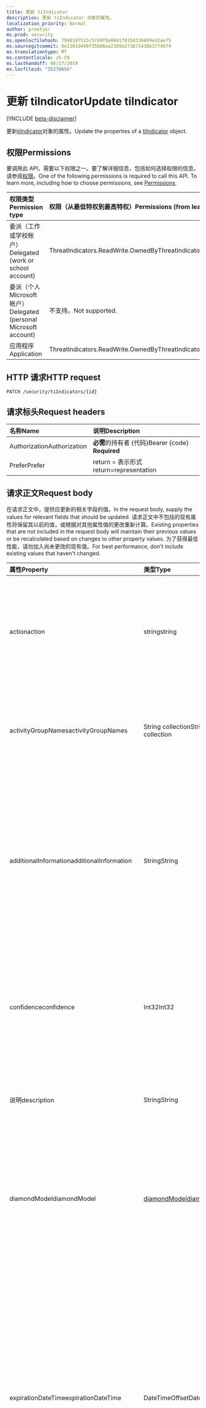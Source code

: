 ```yaml
---
title: 更新 tiIndicator
description: 更新 tiIndicator 对象的属性。
localization_priority: Normal
author: preetikr
ms.prod: security
ms.openlocfilehash: 7948197515c5749f0e0691f81b8336699e32ae75
ms.sourcegitcommit: 0e1101d499f35b08aa2309e273871438b1774979
ms.translationtype: MT
ms.contentlocale: zh-CN
ms.lasthandoff: 06/27/2019
ms.locfileid: "35270656"
---
```

# <a name="update-tiindicator"></a><span data-ttu-id="44cff-103">更新 tiIndicator</span><span class="sxs-lookup"><span data-stu-id="44cff-103">Update tiIndicator</span></span>

[!INCLUDE [beta-disclaimer](../../includes/beta-disclaimer.md)]

<span data-ttu-id="44cff-104">更新[tiIndicator](../resources/tiindicator.md)对象的属性。</span><span class="sxs-lookup"><span data-stu-id="44cff-104">Update the properties of a [tiIndicator](../resources/tiindicator.md) object.</span></span>

## <a name="permissions"></a><span data-ttu-id="44cff-105">权限</span><span class="sxs-lookup"><span data-stu-id="44cff-105">Permissions</span></span>

<span data-ttu-id="44cff-p101">要调用此 API，需要以下权限之一。要了解详细信息，包括如何选择权限的信息，请参阅[权限](/graph/permissions-reference)。</span><span class="sxs-lookup"><span data-stu-id="44cff-p101">One of the following permissions is required to call this API. To learn more, including how to choose permissions, see [Permissions](/graph/permissions-reference).</span></span>

| <span data-ttu-id="44cff-108">权限类型</span><span class="sxs-lookup"><span data-stu-id="44cff-108">Permission type</span></span>                        | <span data-ttu-id="44cff-109">权限（从最低特权到最高特权）</span><span class="sxs-lookup"><span data-stu-id="44cff-109">Permissions (from least to most privileged)</span></span> |
|:---------------------------------------|:--------------------------------------------|
| <span data-ttu-id="44cff-110">委派（工作或学校帐户）</span><span class="sxs-lookup"><span data-stu-id="44cff-110">Delegated (work or school account)</span></span>     | <span data-ttu-id="44cff-111">ThreatIndicators.ReadWrite.OwnedBy</span><span class="sxs-lookup"><span data-stu-id="44cff-111">ThreatIndicators.ReadWrite.OwnedBy</span></span> |
| <span data-ttu-id="44cff-112">委派（个人 Microsoft 帐户）</span><span class="sxs-lookup"><span data-stu-id="44cff-112">Delegated (personal Microsoft account)</span></span> | <span data-ttu-id="44cff-113">不支持。</span><span class="sxs-lookup"><span data-stu-id="44cff-113">Not supported.</span></span> |
| <span data-ttu-id="44cff-114">应用程序</span><span class="sxs-lookup"><span data-stu-id="44cff-114">Application</span></span>                            | <span data-ttu-id="44cff-115">ThreatIndicators.ReadWrite.OwnedBy</span><span class="sxs-lookup"><span data-stu-id="44cff-115">ThreatIndicators.ReadWrite.OwnedBy</span></span> |

## <a name="http-request"></a><span data-ttu-id="44cff-116">HTTP 请求</span><span class="sxs-lookup"><span data-stu-id="44cff-116">HTTP request</span></span>

<!-- { "blockType": "ignored" } -->

```http
PATCH /security/tiIndicators/{id}
```

## <a name="request-headers"></a><span data-ttu-id="44cff-117">请求标头</span><span class="sxs-lookup"><span data-stu-id="44cff-117">Request headers</span></span>

| <span data-ttu-id="44cff-118">名称</span><span class="sxs-lookup"><span data-stu-id="44cff-118">Name</span></span>       | <span data-ttu-id="44cff-119">说明</span><span class="sxs-lookup"><span data-stu-id="44cff-119">Description</span></span>|
|:-----------|:-----------|
| <span data-ttu-id="44cff-120">Authorization</span><span class="sxs-lookup"><span data-stu-id="44cff-120">Authorization</span></span> | <span data-ttu-id="44cff-121">**必需**的持有者 {代码}</span><span class="sxs-lookup"><span data-stu-id="44cff-121">Bearer {code} **Required**</span></span> |
|<span data-ttu-id="44cff-122">Prefer</span><span class="sxs-lookup"><span data-stu-id="44cff-122">Prefer</span></span> | <span data-ttu-id="44cff-123">return = 表示形式</span><span class="sxs-lookup"><span data-stu-id="44cff-123">return=representation</span></span> |

## <a name="request-body"></a><span data-ttu-id="44cff-124">请求正文</span><span class="sxs-lookup"><span data-stu-id="44cff-124">Request body</span></span>

<span data-ttu-id="44cff-125">在请求正文中，提供应更新的相关字段的值。</span><span class="sxs-lookup"><span data-stu-id="44cff-125">In the request body, supply the values for relevant fields that should be updated.</span></span> <span data-ttu-id="44cff-126">请求正文中不包括的现有属性将保留其以前的值，或根据对其他属性值的更改重新计算。</span><span class="sxs-lookup"><span data-stu-id="44cff-126">Existing properties that are not included in the request body will maintain their previous values or be recalculated based on changes to other property values.</span></span> <span data-ttu-id="44cff-127">为了获得最佳性能，请勿加入尚未更改的现有值。</span><span class="sxs-lookup"><span data-stu-id="44cff-127">For best performance, don't include existing values that haven't changed.</span></span>

| <span data-ttu-id="44cff-128">属性</span><span class="sxs-lookup"><span data-stu-id="44cff-128">Property</span></span>     | <span data-ttu-id="44cff-129">类型</span><span class="sxs-lookup"><span data-stu-id="44cff-129">Type</span></span>        | <span data-ttu-id="44cff-130">说明</span><span class="sxs-lookup"><span data-stu-id="44cff-130">Description</span></span> |
|:-------------|:------------|:------------|
|<span data-ttu-id="44cff-131">action</span><span class="sxs-lookup"><span data-stu-id="44cff-131">action</span></span>|<span data-ttu-id="44cff-132">string</span><span class="sxs-lookup"><span data-stu-id="44cff-132">string</span></span>| <span data-ttu-id="44cff-133">在 targetProduct 安全工具中匹配指标时要应用的操作。</span><span class="sxs-lookup"><span data-stu-id="44cff-133">The action to apply if the indicator is matched from within the targetProduct security tool.</span></span> <span data-ttu-id="44cff-134">可取值为：`unknown`、`allow`、`block`、`alert`。</span><span class="sxs-lookup"><span data-stu-id="44cff-134">Possible values are: `unknown`, `allow`, `block`, `alert`.</span></span>|
|<span data-ttu-id="44cff-135">activityGroupNames</span><span class="sxs-lookup"><span data-stu-id="44cff-135">activityGroupNames</span></span>|<span data-ttu-id="44cff-136">String collection</span><span class="sxs-lookup"><span data-stu-id="44cff-136">String collection</span></span>|<span data-ttu-id="44cff-137">负责威胁指示器所涵盖的恶意活动的各方的网络威胁智能名称。</span><span class="sxs-lookup"><span data-stu-id="44cff-137">The cyber threat intelligence name(s) for the parties responsible for the malicious activity covered by the threat indicator.</span></span>|
|<span data-ttu-id="44cff-138">additionalInformation</span><span class="sxs-lookup"><span data-stu-id="44cff-138">additionalInformation</span></span>|<span data-ttu-id="44cff-139">String</span><span class="sxs-lookup"><span data-stu-id="44cff-139">String</span></span>|<span data-ttu-id="44cff-140">可以放置其他 tiIndicator 属性中未涵盖的指标中的额外数据的 "容器" 区域。</span><span class="sxs-lookup"><span data-stu-id="44cff-140">A catchall area into which extra data from the indicator not covered by the other tiIndicator properties may be placed.</span></span> <span data-ttu-id="44cff-141">放置在 additionalInformation 中的数据通常不会被 targetProduct 安全工具使用。</span><span class="sxs-lookup"><span data-stu-id="44cff-141">Data placed into additionalInformation will typically not be utilized by the targetProduct security tool.</span></span>|
|<span data-ttu-id="44cff-142">confidence</span><span class="sxs-lookup"><span data-stu-id="44cff-142">confidence</span></span>|<span data-ttu-id="44cff-143">Int32</span><span class="sxs-lookup"><span data-stu-id="44cff-143">Int32</span></span>|<span data-ttu-id="44cff-144">一个整数, 表示对指示器中的数据准确标识恶意行为的可信度。</span><span class="sxs-lookup"><span data-stu-id="44cff-144">An integer representing the confidence the data within the indicator accurately identifies malicious behavior.</span></span> <span data-ttu-id="44cff-145">可接受的值为0– 100, 100 的值为最高。</span><span class="sxs-lookup"><span data-stu-id="44cff-145">Acceptable values are 0 – 100 with 100 being the highest.</span></span>|
|<span data-ttu-id="44cff-146">说明</span><span class="sxs-lookup"><span data-stu-id="44cff-146">description</span></span>|<span data-ttu-id="44cff-147">String</span><span class="sxs-lookup"><span data-stu-id="44cff-147">String</span></span>|<span data-ttu-id="44cff-148">由指示器表示的威胁的简短说明 (100 个字符或更少)。</span><span class="sxs-lookup"><span data-stu-id="44cff-148">Brief description (100 characters or less) of the threat represented by the indicator.</span></span>|
|<span data-ttu-id="44cff-149">diamondModel</span><span class="sxs-lookup"><span data-stu-id="44cff-149">diamondModel</span></span>|[<span data-ttu-id="44cff-150">diamondModel</span><span class="sxs-lookup"><span data-stu-id="44cff-150">diamondModel</span></span>](#diamondmodel-values)|<span data-ttu-id="44cff-151">此指示器所在的菱形模型的面积。</span><span class="sxs-lookup"><span data-stu-id="44cff-151">The area of the Diamond Model in which this indicator exists.</span></span> <span data-ttu-id="44cff-152">可取值为：`unknown`、`adversary`、`capability`、`infrastructure`、`victim`。</span><span class="sxs-lookup"><span data-stu-id="44cff-152">Possible values are: `unknown`, `adversary`, `capability`, `infrastructure`, `victim`.</span></span>|
|<span data-ttu-id="44cff-153">expirationDateTime</span><span class="sxs-lookup"><span data-stu-id="44cff-153">expirationDateTime</span></span>|<span data-ttu-id="44cff-154">DateTimeOffset</span><span class="sxs-lookup"><span data-stu-id="44cff-154">DateTimeOffset</span></span>| <span data-ttu-id="44cff-155">指示指示器过期时间的日期/时间字符串。</span><span class="sxs-lookup"><span data-stu-id="44cff-155">DateTime string indicating when the Indicator expires.</span></span> <span data-ttu-id="44cff-156">所有指标都必须具有到期日期, 以避免系统中的陈旧指示器持久化。</span><span class="sxs-lookup"><span data-stu-id="44cff-156">All indicators must have an expiration date to avoid stale indicators persisting in the system.</span></span> <span data-ttu-id="44cff-157">时间戳类型表示采用 ISO 8601 格式的日期和时间信息，始终采用 UTC 时区。</span><span class="sxs-lookup"><span data-stu-id="44cff-157">The Timestamp type represents date and time information using ISO 8601 format and is always in UTC time.</span></span> <span data-ttu-id="44cff-158">例如，2014 年 1 月 1 日午夜 UTC 如下所示：`2014-01-01T00:00:00Z`。</span><span class="sxs-lookup"><span data-stu-id="44cff-158">For example, midnight UTC on Jan 1, 2014 would look like this: `2014-01-01T00:00:00Z`.</span></span>|
|<span data-ttu-id="44cff-159">externalId</span><span class="sxs-lookup"><span data-stu-id="44cff-159">externalId</span></span>|<span data-ttu-id="44cff-160">String</span><span class="sxs-lookup"><span data-stu-id="44cff-160">String</span></span>|<span data-ttu-id="44cff-161">将指示器与指示器提供程序的系统 (例如外键) 相结合的标识号。</span><span class="sxs-lookup"><span data-stu-id="44cff-161">An identification number that ties the indicator back to the indicator provider’s system (e.g. a foreign key).</span></span>|
|<span data-ttu-id="44cff-162">isActive</span><span class="sxs-lookup"><span data-stu-id="44cff-162">isActive</span></span>|<span data-ttu-id="44cff-163">Boolean</span><span class="sxs-lookup"><span data-stu-id="44cff-163">Boolean</span></span>|<span data-ttu-id="44cff-164">用于停用系统中的指示器。</span><span class="sxs-lookup"><span data-stu-id="44cff-164">Used to deactivate indicators within system.</span></span> <span data-ttu-id="44cff-165">默认情况下, 提交的任何指示器都设置为活动状态。</span><span class="sxs-lookup"><span data-stu-id="44cff-165">By default, any indicator submitted is set as active.</span></span> <span data-ttu-id="44cff-166">但是, 提供程序可能会将此设置为 "False" 的现有指示器提交到系统中停用指示器。</span><span class="sxs-lookup"><span data-stu-id="44cff-166">However, providers may submit existing indicators with this set to ‘False’ to deactivate indicators in the system.</span></span>|
|<span data-ttu-id="44cff-167">killChain</span><span class="sxs-lookup"><span data-stu-id="44cff-167">killChain</span></span>|<span data-ttu-id="44cff-168">[killChain](#killchain-values)集合</span><span class="sxs-lookup"><span data-stu-id="44cff-168">[killChain](#killchain-values) collection</span></span>|<span data-ttu-id="44cff-169">一个 JSON 字符串数组, 用于描述此指示器针对终止链上的哪个点或点。</span><span class="sxs-lookup"><span data-stu-id="44cff-169">A JSON array of strings that describes which point or points on the Kill Chain this indicator targets.</span></span> <span data-ttu-id="44cff-170">有关确切值, 请参阅下面的 "killChain 值"。</span><span class="sxs-lookup"><span data-stu-id="44cff-170">See "killChain values" below for exact values.</span></span>|
|<span data-ttu-id="44cff-171">knownFalsePositives</span><span class="sxs-lookup"><span data-stu-id="44cff-171">knownFalsePositives</span></span>|<span data-ttu-id="44cff-172">String</span><span class="sxs-lookup"><span data-stu-id="44cff-172">String</span></span>|<span data-ttu-id="44cff-173">指示符可能导致误报的情况。</span><span class="sxs-lookup"><span data-stu-id="44cff-173">Scenarios in which the indicator may cause false positives.</span></span> <span data-ttu-id="44cff-174">这应该是可读的文本。</span><span class="sxs-lookup"><span data-stu-id="44cff-174">This should be human-readable text.</span></span>|
|<span data-ttu-id="44cff-175">lastReportedDateTime</span><span class="sxs-lookup"><span data-stu-id="44cff-175">lastReportedDateTime</span></span>|<span data-ttu-id="44cff-176">DateTimeOffset</span><span class="sxs-lookup"><span data-stu-id="44cff-176">DateTimeOffset</span></span>|<span data-ttu-id="44cff-177">上次发现指示器的时间。</span><span class="sxs-lookup"><span data-stu-id="44cff-177">The last time the indicator was seen.</span></span> <span data-ttu-id="44cff-178">时间戳类型表示使用 ISO 8601 格式的日期和时间信息，并且始终处于 UTC 时间。</span><span class="sxs-lookup"><span data-stu-id="44cff-178">The Timestamp type represents date and time information using ISO 8601 format and is always in UTC time.</span></span> <span data-ttu-id="44cff-179">例如，2014 年 1 月 1 日午夜 UTC 如下所示：`2014-01-01T00:00:00Z`</span><span class="sxs-lookup"><span data-stu-id="44cff-179">For example, midnight UTC on Jan 1, 2014 would look like this: `2014-01-01T00:00:00Z`</span></span>|
|<span data-ttu-id="44cff-180">malwareFamilyNames</span><span class="sxs-lookup"><span data-stu-id="44cff-180">malwareFamilyNames</span></span>|<span data-ttu-id="44cff-181">String collection</span><span class="sxs-lookup"><span data-stu-id="44cff-181">String collection</span></span>|<span data-ttu-id="44cff-182">与指示器关联的恶意软件系列名称 (如果存在)。</span><span class="sxs-lookup"><span data-stu-id="44cff-182">The malware family name associated with an indicator if it exists.</span></span> <span data-ttu-id="44cff-183">如果所有可能都可以通过 Windows Defender 安全智能[威胁百科全书](https://www.microsoft.com/wdsi/threats)找到, microsoft 将首选 microsoft 恶意软件系列名称。</span><span class="sxs-lookup"><span data-stu-id="44cff-183">Microsoft prefers the Microsoft malware family name if at all possible which can be found via the Windows Defender Security Intelligence [threat encyclopedia](https://www.microsoft.com/wdsi/threats).</span></span>|
|<span data-ttu-id="44cff-184">passiveOnly</span><span class="sxs-lookup"><span data-stu-id="44cff-184">passiveOnly</span></span>|<span data-ttu-id="44cff-185">Boolean</span><span class="sxs-lookup"><span data-stu-id="44cff-185">Boolean</span></span>|<span data-ttu-id="44cff-186">确定该指示符是否应触发对最终用户可见的事件。</span><span class="sxs-lookup"><span data-stu-id="44cff-186">Determines if the indicator should trigger an event that is visible to an end-user.</span></span> <span data-ttu-id="44cff-187">如果设置为 "true", 则安全工具将不会通知最终用户已发生 "命中"。</span><span class="sxs-lookup"><span data-stu-id="44cff-187">When set to ‘true,’ security tools will not notify the end user that a ‘hit’ has occurred.</span></span> <span data-ttu-id="44cff-188">通常情况下, 这通常被视为审核或静默模式, 安全产品只需记录已发生的匹配项, 但不会执行该操作。</span><span class="sxs-lookup"><span data-stu-id="44cff-188">This is most often treated as audit or silent mode by security products where they will simply log that a match occurred but will not perform the action.</span></span> <span data-ttu-id="44cff-189">默认值为 false。</span><span class="sxs-lookup"><span data-stu-id="44cff-189">Default value is false.</span></span>|
|<span data-ttu-id="44cff-190">severity</span><span class="sxs-lookup"><span data-stu-id="44cff-190">severity</span></span>|<span data-ttu-id="44cff-191">Int32</span><span class="sxs-lookup"><span data-stu-id="44cff-191">Int32</span></span>|<span data-ttu-id="44cff-192">一个整数, 表示由指示器中的数据标识的恶意行为的严重程度。</span><span class="sxs-lookup"><span data-stu-id="44cff-192">An integer representing the severity of the malicious behavior identified by the data within the indicator.</span></span> <span data-ttu-id="44cff-193">可接受的值为0– 5, 其中5为最严重, 0 表示根本不严重。</span><span class="sxs-lookup"><span data-stu-id="44cff-193">Acceptable values are 0 – 5 where 5 is the most severe and zero is not severe at all.</span></span> <span data-ttu-id="44cff-194">默认值为3。</span><span class="sxs-lookup"><span data-stu-id="44cff-194">Default value is 3.</span></span>|
|<span data-ttu-id="44cff-195">tags</span><span class="sxs-lookup"><span data-stu-id="44cff-195">tags</span></span>|<span data-ttu-id="44cff-196">String collection</span><span class="sxs-lookup"><span data-stu-id="44cff-196">String collection</span></span>|<span data-ttu-id="44cff-197">存储任意标记/关键字的字符串的 JSON 数组。</span><span class="sxs-lookup"><span data-stu-id="44cff-197">A JSON array of strings that stores arbitrary tags/keywords.</span></span>|
|<span data-ttu-id="44cff-198">tlpLevel</span><span class="sxs-lookup"><span data-stu-id="44cff-198">tlpLevel</span></span>|[<span data-ttu-id="44cff-199">tlpLevel</span><span class="sxs-lookup"><span data-stu-id="44cff-199">tlpLevel</span></span>](#tlplevel-values)| <span data-ttu-id="44cff-200">指标的流量灯协议值。</span><span class="sxs-lookup"><span data-stu-id="44cff-200">Traffic Light Protocol value for the indicator.</span></span> <span data-ttu-id="44cff-201">可取值为：`unknown`、`white`、`green`、`amber`、`red`。</span><span class="sxs-lookup"><span data-stu-id="44cff-201">Possible values are: `unknown`, `white`, `green`, `amber`, `red`.</span></span>|

### <a name="diamondmodel-values"></a><span data-ttu-id="44cff-202">diamondModel 值</span><span class="sxs-lookup"><span data-stu-id="44cff-202">diamondModel values</span></span>

<span data-ttu-id="44cff-203">有关此模型的信息, 请参阅[菱形模型](http://diamondmodel.org)。</span><span class="sxs-lookup"><span data-stu-id="44cff-203">For information about this model, see [The diamond model](http://diamondmodel.org).</span></span>

| <span data-ttu-id="44cff-204">值</span><span class="sxs-lookup"><span data-stu-id="44cff-204">Values</span></span> | <span data-ttu-id="44cff-205">说明</span><span class="sxs-lookup"><span data-stu-id="44cff-205">Description</span></span> |
|:-------|:------------|
|<span data-ttu-id="44cff-206">对手</span><span class="sxs-lookup"><span data-stu-id="44cff-206">adversary</span></span>|<span data-ttu-id="44cff-207">该指示器描述了敌人。</span><span class="sxs-lookup"><span data-stu-id="44cff-207">The indicator describes the adversary.</span></span>|
|<span data-ttu-id="44cff-208">性能</span><span class="sxs-lookup"><span data-stu-id="44cff-208">capability</span></span>|<span data-ttu-id="44cff-209">该指标是入侵者的一种功能。</span><span class="sxs-lookup"><span data-stu-id="44cff-209">The indicator is a capability of the adversary.</span></span>|
|<span data-ttu-id="44cff-210">基本</span><span class="sxs-lookup"><span data-stu-id="44cff-210">infrastructure</span></span>|<span data-ttu-id="44cff-211">此指标介绍了入侵者的基础结构。</span><span class="sxs-lookup"><span data-stu-id="44cff-211">The indicator describes infrastructure of the adversary.</span></span>|
|<span data-ttu-id="44cff-212">者</span><span class="sxs-lookup"><span data-stu-id="44cff-212">victim</span></span>|<span data-ttu-id="44cff-213">该指标描述敌人的牺牲品。</span><span class="sxs-lookup"><span data-stu-id="44cff-213">The indicator describes the victim of the adversary.</span></span>|

### <a name="killchain-values"></a><span data-ttu-id="44cff-214">killChain 值</span><span class="sxs-lookup"><span data-stu-id="44cff-214">killChain values</span></span>

| <span data-ttu-id="44cff-215">值</span><span class="sxs-lookup"><span data-stu-id="44cff-215">Values</span></span> | <span data-ttu-id="44cff-216">说明</span><span class="sxs-lookup"><span data-stu-id="44cff-216">Description</span></span> |
|:-------|:------------|
|<span data-ttu-id="44cff-217">操作</span><span class="sxs-lookup"><span data-stu-id="44cff-217">Actions</span></span>|<span data-ttu-id="44cff-218">代表 "针对目标的操作"。</span><span class="sxs-lookup"><span data-stu-id="44cff-218">Represents “Actions on Objectives”.</span></span> <span data-ttu-id="44cff-219">攻击者利用受攻击的系统执行诸如分布式拒绝服务攻击之类的操作。</span><span class="sxs-lookup"><span data-stu-id="44cff-219">The attacker is leveraging the compromised system to take actions such as a distributed denial of service attack.</span></span>|
|<span data-ttu-id="44cff-220">C2</span><span class="sxs-lookup"><span data-stu-id="44cff-220">C2</span></span>|<span data-ttu-id="44cff-221">表示操纵受损系统时所使用的控制通道。</span><span class="sxs-lookup"><span data-stu-id="44cff-221">Represents the control channel by which a compromised system is manipulated.</span></span>|
|<span data-ttu-id="44cff-222">Delivery</span><span class="sxs-lookup"><span data-stu-id="44cff-222">Delivery</span></span>|<span data-ttu-id="44cff-223">将攻击代码分发给受害者的过程 (例如, USB、电子邮件、网站)。</span><span class="sxs-lookup"><span data-stu-id="44cff-223">The process of distributing the exploit code to victims (for example USB, email, websites).</span></span>|
|<span data-ttu-id="44cff-224">具备</span><span class="sxs-lookup"><span data-stu-id="44cff-224">Exploitation</span></span>|<span data-ttu-id="44cff-225">利用漏洞的攻击代码 (例如, 代码执行)。</span><span class="sxs-lookup"><span data-stu-id="44cff-225">The exploit code taking advantage of vulnerabilities (for example, code execution).</span></span>|
|<span data-ttu-id="44cff-226">安装</span><span class="sxs-lookup"><span data-stu-id="44cff-226">Installation</span></span>|<span data-ttu-id="44cff-227">在漏洞受到攻击后安装恶意软件。</span><span class="sxs-lookup"><span data-stu-id="44cff-227">Installing malware after a vulnerability has been exploited.</span></span>|
|<span data-ttu-id="44cff-228">侦测</span><span class="sxs-lookup"><span data-stu-id="44cff-228">Reconnaissance</span></span>|<span data-ttu-id="44cff-229">指标是活动组收集信息以用于将来的攻击的证据。</span><span class="sxs-lookup"><span data-stu-id="44cff-229">Indicator is evidence of an activity group harvesting information to be used in a future attack.</span></span>|
|<span data-ttu-id="44cff-230">Weaponization</span><span class="sxs-lookup"><span data-stu-id="44cff-230">Weaponization</span></span>|<span data-ttu-id="44cff-231">将漏洞转换为攻击代码 (例如恶意软件)。</span><span class="sxs-lookup"><span data-stu-id="44cff-231">Turning a vulnerability into exploit code (for example, malware).</span></span>|

### <a name="tlplevel-values"></a><span data-ttu-id="44cff-232">tlpLevel 值</span><span class="sxs-lookup"><span data-stu-id="44cff-232">tlpLevel values</span></span>

<span data-ttu-id="44cff-233">提交每个指示器时, 都必须具有流量灯协议 (tlp) 值。</span><span class="sxs-lookup"><span data-stu-id="44cff-233">Every indicator must have a Traffic Light Protocol (tlp) value when it is submitted.</span></span> <span data-ttu-id="44cff-234">此值表示给定指标的敏感度和共享作用域。</span><span class="sxs-lookup"><span data-stu-id="44cff-234">This value represents the sensitivity and sharing scope of a given indicator.</span></span>

| <span data-ttu-id="44cff-235">值</span><span class="sxs-lookup"><span data-stu-id="44cff-235">Values</span></span> | <span data-ttu-id="44cff-236">说明</span><span class="sxs-lookup"><span data-stu-id="44cff-236">Description</span></span> |
|:-------|:------------|
|<span data-ttu-id="44cff-237">白色</span><span class="sxs-lookup"><span data-stu-id="44cff-237">White</span></span>| <span data-ttu-id="44cff-238">共享范围: 无限制。</span><span class="sxs-lookup"><span data-stu-id="44cff-238">Sharing scope: Unlimited.</span></span> <span data-ttu-id="44cff-239">指示器可以自由共享, 无需限制。</span><span class="sxs-lookup"><span data-stu-id="44cff-239">Indicators can be shared freely, without restriction.</span></span>|
|<span data-ttu-id="44cff-240">绿色</span><span class="sxs-lookup"><span data-stu-id="44cff-240">Green</span></span>| <span data-ttu-id="44cff-241">共享作用域: 社区。</span><span class="sxs-lookup"><span data-stu-id="44cff-241">Sharing scope: Community.</span></span> <span data-ttu-id="44cff-242">指标可与安全社区共享。</span><span class="sxs-lookup"><span data-stu-id="44cff-242">Indicators can be shared with the security community.</span></span>|
|<span data-ttu-id="44cff-243">亮</span><span class="sxs-lookup"><span data-stu-id="44cff-243">Amber</span></span>| <span data-ttu-id="44cff-244">共享作用域: 受限。</span><span class="sxs-lookup"><span data-stu-id="44cff-244">Sharing scope: Limited.</span></span> <span data-ttu-id="44cff-245">这是指示器的默认设置, 并限制仅与实施了威胁智能的服务和服务运算符共享:2) 其系统表现为与指示器一致的行为的客户。</span><span class="sxs-lookup"><span data-stu-id="44cff-245">This is the default setting for indicators and restricts sharing to only those with a need-to-know: 1) Services and service operators that implement threat intelligence; 2) Customers whose system(s) exhibit behavior consistent with the indicator.</span></span>|
|<span data-ttu-id="44cff-246">红色</span><span class="sxs-lookup"><span data-stu-id="44cff-246">Red</span></span>| <span data-ttu-id="44cff-247">共享作用域: 个人。</span><span class="sxs-lookup"><span data-stu-id="44cff-247">Sharing scope: Personal.</span></span> <span data-ttu-id="44cff-248">这些指标仅可直接共享, 最好是人员。</span><span class="sxs-lookup"><span data-stu-id="44cff-248">These indicators are to only be shared directly and, preferably, in person.</span></span> <span data-ttu-id="44cff-249">通常情况下, TLP 红色指示器不会引入, 因为其预定义限制。</span><span class="sxs-lookup"><span data-stu-id="44cff-249">Typically, TLP Red indicators are not ingested due to their pre-defined restrictions.</span></span> <span data-ttu-id="44cff-250">如果提交了 TLP 红色指示器, 则**passiveOnly**属性也应设置为`True` 。</span><span class="sxs-lookup"><span data-stu-id="44cff-250">If TLP Red indicators are submitted, the **passiveOnly** property should be set to `True` as well.</span></span> |

## <a name="response"></a><span data-ttu-id="44cff-251">响应</span><span class="sxs-lookup"><span data-stu-id="44cff-251">Response</span></span>

<span data-ttu-id="44cff-252">如果成功，此方法返回 `204 No Content` 响应代码。</span><span class="sxs-lookup"><span data-stu-id="44cff-252">If successful, this method returns a `204 No Content` response code.</span></span>

<span data-ttu-id="44cff-253">如果使用可选请求标头, 则该方法将在`200 OK`响应正文中返回响应代码和更新的[tiIndicator](../resources/tiindicator.md)对象。</span><span class="sxs-lookup"><span data-stu-id="44cff-253">If the optional request header is used, the method returns a `200 OK` response code and the updated [tiIndicator](../resources/tiindicator.md) object in the response body.</span></span>

## <a name="examples"></a><span data-ttu-id="44cff-254">示例</span><span class="sxs-lookup"><span data-stu-id="44cff-254">Examples</span></span>

### <a name="example-1-request-without-prefer-header"></a><span data-ttu-id="44cff-255">示例 1: 不带首选标头的请求</span><span class="sxs-lookup"><span data-stu-id="44cff-255">Example 1: Request without Prefer header</span></span>

#### <a name="request"></a><span data-ttu-id="44cff-256">请求</span><span class="sxs-lookup"><span data-stu-id="44cff-256">Request</span></span>

<span data-ttu-id="44cff-257">以下是不带`Prefer`标头的请求示例。</span><span class="sxs-lookup"><span data-stu-id="44cff-257">The following is an example of the request without the `Prefer` header.</span></span>
<!-- {
  "blockType": "request",
  "name": "update_tiIndicator"
}-->

```http
PATCH https://graph.microsoft.com/beta/security/tiIndicators/{id}
Content-type: application/json

{
  "description": "description-updated",
}
```

#### <a name="response"></a><span data-ttu-id="44cff-258">响应</span><span class="sxs-lookup"><span data-stu-id="44cff-258">Response</span></span>

<span data-ttu-id="44cff-259">下面是一个响应示例。</span><span class="sxs-lookup"><span data-stu-id="44cff-259">The following is an example of the response.</span></span>

<!-- {
  "blockType": "response",
  "truncated": true,
  "@odata.type": "microsoft.graph.tiIndicator"
} -->

```http
HTTP/1.1 204 No Content
```
#### <a name="sdk-sample-code"></a><span data-ttu-id="44cff-260">SDK 示例代码</span><span class="sxs-lookup"><span data-stu-id="44cff-260">SDK sample code</span></span>
# <a name="ctabcs"></a>[<span data-ttu-id="44cff-261">C#</span><span class="sxs-lookup"><span data-stu-id="44cff-261">C#</span></span>](#tab/cs)
[!INCLUDE [sample-code](../includes/update_tiIndicator-Cs-snippets.md)]

# <a name="javascripttabjavascript"></a>[<span data-ttu-id="44cff-262">Javascript</span><span class="sxs-lookup"><span data-stu-id="44cff-262">Javascript</span></span>](#tab/javascript)
[!INCLUDE [sample-code](../includes/update_tiIndicator-Javascript-snippets.md)]

# <a name="objective-ctabobjective-c"></a>[<span data-ttu-id="44cff-263">目标-C</span><span class="sxs-lookup"><span data-stu-id="44cff-263">Objective-C</span></span>](#tab/objective-c)
[!INCLUDE [sample-code](../includes/update_tiIndicator-Objective-C-snippets.md)]
---

[!INCLUDE [sdk-documentation](../includes/snippets_sdk_documentation_link.md)]

### <a name="example-2-request-with-prefer-header"></a><span data-ttu-id="44cff-264">示例 2: 具有首选标头的请求</span><span class="sxs-lookup"><span data-stu-id="44cff-264">Example 2: Request with Prefer header</span></span>

#### <a name="request"></a><span data-ttu-id="44cff-265">请求</span><span class="sxs-lookup"><span data-stu-id="44cff-265">Request</span></span>

<span data-ttu-id="44cff-266">以下是包含`Prefer`标头的请求的示例。</span><span class="sxs-lookup"><span data-stu-id="44cff-266">The following is an example of the request that includes the `Prefer` header.</span></span>

<!-- {
  "blockType": "request",
  "name": "update_tiIndicator"
}-->

```http
PATCH https://graph.microsoft.com/beta/security/tiIndicators/{id}
Content-type: application/json
Prefer: return=representation

{
  "additionalInformation": "additionalInformation-after-update",
  "confidence": 42,
  "description": "description-after-update",
}
```

#### <a name="response"></a><span data-ttu-id="44cff-267">响应</span><span class="sxs-lookup"><span data-stu-id="44cff-267">Response</span></span>

<span data-ttu-id="44cff-268">下面是一个响应示例。</span><span class="sxs-lookup"><span data-stu-id="44cff-268">The following is an example of the response.</span></span>

> [!NOTE]
> <span data-ttu-id="44cff-269">为了提高可读性, 可能缩短了此处显示的响应对象。</span><span class="sxs-lookup"><span data-stu-id="44cff-269">The response object shown here might be shortened for readability.</span></span> <span data-ttu-id="44cff-270">所有属性都将通过实际调用返回。</span><span class="sxs-lookup"><span data-stu-id="44cff-270">All the properties will be returned from an actual call.</span></span>

<!-- {
  "blockType": "response",
  "truncated": true,
  "@odata.type": "microsoft.graph.tiIndicator"
} -->

```http
HTTP/1.1 200 OK
Content-type: application/json

{
    "@odata.context": "https://graph.microsoft.com/beta/$metadata#Security/tiIndicators/$entity",
    "id": "e58c072b-c9bb-a5c4-34ce-eb69af44fb1e",
    "azureTenantId": "XXXXXXXXXXXXXXXXXXXXXXXXX",
    "action": null,
    "additionalInformation": "additionalInformation-after-update",
    "activityGroupNames": [],
    "confidence": 42,
    "description": "description-after-update",
}
```

<!-- uuid: 16cd6b66-4b1a-43a1-adaf-3a886856ed98
2019-02-04 14:57:30 UTC -->
<!-- {
  "type": "#page.annotation",
  "description": "Update tiIndicator",
  "keywords": "",
  "section": "documentation",
  "tocPath": "",
  "suppressions": [
    "Error: /api-reference/beta/api/tiindicator-update.md:\r\n      BookmarkMissing: '[#tab/objective-c](Objective-C)'. Did you mean: #objective-c (score: 4)",
    "Error: /api-reference/beta/api/tiindicator-update.md:\r\n      BookmarkMissing: '[#tab/cs](C#)'. Did you mean: #c (score: 5)",
    "Error: /api-reference/beta/api/tiindicator-update.md:\r\n      BookmarkMissing: '[#tab/javascript](Javascript)'. Did you mean: #javascript (score: 4)",
    "Error: /api-reference/beta/api/tiindicator-update.md:\r\n      BookmarkMissing: '[#tab/cs](C#)'. Did you mean: #c (score: 5)",
    "Error: /api-reference/beta/api/tiindicator-update.md:\r\n      BookmarkMissing: '[#tab/javascript](Javascript)'. Did you mean: #javascript (score: 4)"
  ]
}-->
